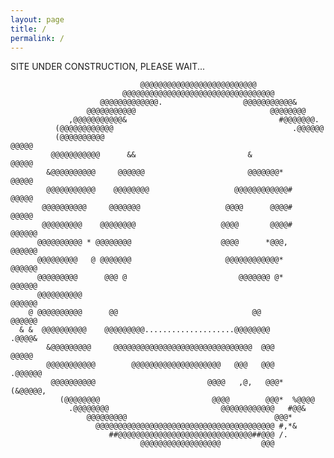 ```yaml
---
layout: page
title: /
permalink: /
---
```


SITE UNDER CONSTRUCTION, PLEASE WAIT...

                                                                                
                                                                                
                                                                                
                                 @@@@@@@@@@@@@@@@@@@@@@@@@@                        
                             @@@@@@@@@@@@@@@@@@@@@@@@@@@@@@@@@@                    
                        @@@@@@@@@@@@@.                  @@@@@@@@@@@&               
                     @@@@@@@@@@@                              @@@@@@@@             
                 ,@@@@@@@@@@@&                                  #@@@@@@@.          
              (@@@@@@@@@@@@                                        .@@@@@@         
              (@@@@@@@@@@                                             @@@@@        
             @@@@@@@@@@@      &&                         &             @@@@@       
            &@@@@@@@@@@     @@@@@@                       @@@@@@@*       @@@@@      
            @@@@@@@@@@@    @@@@@@@@                   @@@@@@@@@@@@#      @@@@@     
           @@@@@@@@@@     @@@@@@@                   @@@@      @@@@#      @@@@@     
           @@@@@@@@@    @@@@@@@@                   @@@@       @@@@#     @@@@@@     
          @@@@@@@@@@ * @@@@@@@@                    @@@@      *@@@,      @@@@@@     
          @@@@@@@@@   @ @@@@@@@                     @@@@@@@@@@@@*       @@@@@@     
          @@@@@@@@@      @@@ @                         @@@@@@@ @*       @@@@@@     
          @@@@@@@@@@                                                    @@@@@@     
        @ @@@@@@@@@@      @@                              @@           @@@@@@      
      & &  @@@@@@@@@@    @@@@@@@@@....................@@@@@@@@        .@@@@&       
            &@@@@@@@@@     @@@@@@@@@@@@@@@@@@@@@@@@@@@@@@@  @@@       @@@@@         
            @@@@@@@@@@@        @@@@@@@@@@@@@@@@@@@@   @@@   @@@     .@@@@@@         
             @@@@@@@@@@                         @@@@   ,@,   @@@*  (&@@@@@,          
               (@@@@@@@@                         @@@@        @@@*  %@@@@             
                 .@@@@@@@@                         @@@@@@@@@@@@   #@@&               
                     @@@@@@@@@                                 @@@*                  
                       @@@@@@@@@@@@@@@@@@@@@@@@@@@@@@@@@@@@@@@@ #,*&               
                          ##@@@@@@@@@@@@@@@@@@@@@@@@@@@@@@##@@@ /.                 
                                 @@@@@@@@@@@@@@@@@@         @@@                    
                                                                                
                                                                                
                                                                                